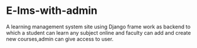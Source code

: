 # E-lms-with-admin
A learning management system site using Django frame work as backend to which a student can learn any subject online and faculty can add and create new courses,admin can give access to user.

